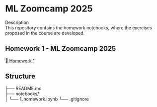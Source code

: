 # ML Zoomcamp 2025

Description  
This repository contains the homework notebooks, where the exercises proposed in the course are developed.

## Homework 1 - ML Zoomcamp 2025

[📓 Homework 1](notebooks/1_homework.ipynb)

## Structure
├── README.md  
├── notebooks/  
│   └── 1_homework.ipynb
└── .gitignore
